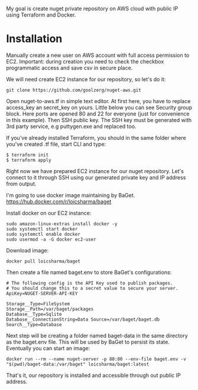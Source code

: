 My goal is create nuget private repository on AWS cloud with public IP using Terraform and Docker.

# Installation
Manually create a new user on AWS account with full access permission to EC2.
Important: during creation you need to check the checkbox programmatic access and save csv in secure place.

We will need create EC2 instance for our repository, so let's do it:
```
git clone https://github.com/goolzerg/nuget-aws.git
```

Open nuget-to-aws.tf in simple text editor. At first here, you have to replace access_key an secret_key on yours.
Little below you can see Security group block. Here ports are opened 80 and 22 for everyone (just for convenience in this example).
Then SSH public key. The SSH key must be generated with 3rd party service, e.g puttygen.exe and replaced too.

If you've already installed Terraform, you should in the same folder where you've created .tf file, start CLI and type:
```
$ terraform init
$ terraform apply
```
Right now we have prepared EC2 instance for our nuget repository. Let's connect to it through SSH using our generated private key and IP address from output.

I'm going to use docker image maintaining by BaGet.
https://hub.docker.com/r/loicsharma/baget

Install docker on our EC2 instance:
```
sudo amazon-linux-extras install docker -y
sudo systemctl start docker
sudo systemctl enable docker
sudo usermod -a -G docker ec2-user
```

Download image:
```
docker pull loicsharma/baget
```

Then create a file named baget.env to store BaGet's configurations:
```
# The following config is the API Key used to publish packages.
# You should change this to a secret value to secure your server.
ApiKey=NUGET-SERVER-API-KEY

Storage__Type=FileSystem
Storage__Path=/var/baget/packages
Database__Type=Sqlite
Database__ConnectionString=Data Source=/var/baget/baget.db
Search__Type=Database
```

Next step will be creating a folder named baget-data in the same directory as the baget.env file. This will be used by BaGet to persist its state.
Eventually you can start an image:
```
docker run --rm --name nuget-server -p 80:80 --env-file baget.env -v "$(pwd)/baget-data:/var/baget" loicsharma/baget:latest
```

That's it, our repository is installed and accessible through out public IP address.
